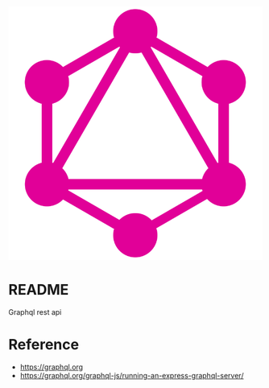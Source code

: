 ![Graphql rest api](./_media/logo.svg)

# README #

Graphql rest api

# Reference

- https://graphql.org
- https://graphql.org/graphql-js/running-an-express-graphql-server/
